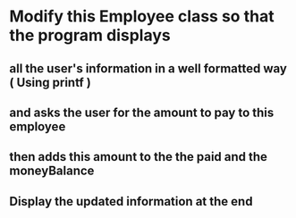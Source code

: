 # Modify this  Employee class so that the program displays
## all the user's information in a well formatted way ( Using printf ) 
## and asks the user for the amount to pay to this employee
## then adds this amount to the the paid and the moneyBalance
## Display the updated information at the end
